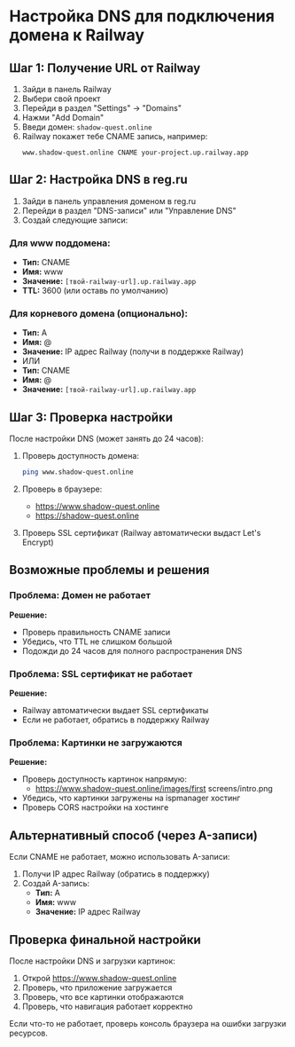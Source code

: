 # Настройка DNS для подключения домена к Railway

## Шаг 1: Получение URL от Railway

1. Зайди в панель Railway
2. Выбери свой проект
3. Перейди в раздел "Settings" → "Domains"
4. Нажми "Add Domain"
5. Введи домен: `shadow-quest.online`
6. Railway покажет тебе CNAME запись, например:
   ```
   www.shadow-quest.online CNAME your-project.up.railway.app
   ```

## Шаг 2: Настройка DNS в reg.ru

1. Зайди в панель управления доменом в reg.ru
2. Перейди в раздел "DNS-записи" или "Управление DNS"
3. Создай следующие записи:

### Для www поддомена:
- **Тип:** CNAME
- **Имя:** www
- **Значение:** `[твой-railway-url].up.railway.app`
- **TTL:** 3600 (или оставь по умолчанию)

### Для корневого домена (опционально):
- **Тип:** A
- **Имя:** @
- **Значение:** IP адрес Railway (получи в поддержке Railway)
- ИЛИ
- **Тип:** CNAME
- **Имя:** @
- **Значение:** `[твой-railway-url].up.railway.app`

## Шаг 3: Проверка настройки

После настройки DNS (может занять до 24 часов):

1. Проверь доступность домена:
   ```bash
   ping www.shadow-quest.online
   ```

2. Проверь в браузере:
   - https://www.shadow-quest.online
   - https://shadow-quest.online

3. Проверь SSL сертификат (Railway автоматически выдаст Let's Encrypt)

## Возможные проблемы и решения

### Проблема: Домен не работает
**Решение:**
- Проверь правильность CNAME записи
- Убедись, что TTL не слишком большой
- Подожди до 24 часов для полного распространения DNS

### Проблема: SSL сертификат не работает
**Решение:**
- Railway автоматически выдает SSL сертификаты
- Если не работает, обратись в поддержку Railway

### Проблема: Картинки не загружаются
**Решение:**
- Проверь доступность картинок напрямую:
  - https://www.shadow-quest.online/images/first screens/intro.png
- Убедись, что картинки загружены на ispmanager хостинг
- Проверь CORS настройки на хостинге

## Альтернативный способ (через A-записи)

Если CNAME не работает, можно использовать A-записи:

1. Получи IP адрес Railway (обратись в поддержку)
2. Создай A-запись:
   - **Тип:** A
   - **Имя:** www
   - **Значение:** IP адрес Railway

## Проверка финальной настройки

После настройки DNS и загрузки картинок:

1. Открой https://www.shadow-quest.online
2. Проверь, что приложение загружается
3. Проверь, что все картинки отображаются
4. Проверь, что навигация работает корректно

Если что-то не работает, проверь консоль браузера на ошибки загрузки ресурсов.
